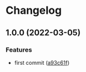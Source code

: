 # Changelog

## 1.0.0 (2022-03-05)


### Features

* first commit ([a93c61f](https://www.github.com/Val-istar-Guo/nestjs-take-type/commit/a93c61fd2c6ec3d01b82a14732518e4d11f82e7f))
